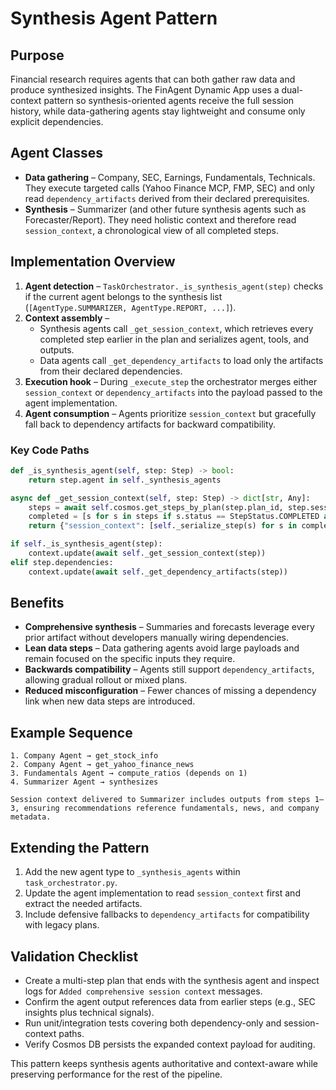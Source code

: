 # Synthesis Agent Pattern

## Purpose

Financial research requires agents that can both gather raw data and produce synthesized insights. The FinAgent Dynamic App uses a dual-context pattern so synthesis-oriented agents receive the full session history, while data-gathering agents stay lightweight and consume only explicit dependencies.

## Agent Classes

- **Data gathering** – Company, SEC, Earnings, Fundamentals, Technicals. They execute targeted calls (Yahoo Finance MCP, FMP, SEC) and only read `dependency_artifacts` derived from their declared prerequisites.
- **Synthesis** – Summarizer (and other future synthesis agents such as Forecaster/Report). They need holistic context and therefore read `session_context`, a chronological view of all completed steps.

## Implementation Overview

1. **Agent detection** – `TaskOrchestrator._is_synthesis_agent(step)` checks if the current agent belongs to the synthesis list (`[AgentType.SUMMARIZER, AgentType.REPORT, ...]`).
2. **Context assembly** –
   - Synthesis agents call `_get_session_context`, which retrieves every completed step earlier in the plan and serializes agent, tools, and outputs.
   - Data agents call `_get_dependency_artifacts` to load only the artifacts from their declared dependencies.
3. **Execution hook** – During `_execute_step` the orchestrator merges either `session_context` or `dependency_artifacts` into the payload passed to the agent implementation.
4. **Agent consumption** – Agents prioritize `session_context` but gracefully fall back to dependency artifacts for backward compatibility.

### Key Code Paths

```python
def _is_synthesis_agent(self, step: Step) -> bool:
    return step.agent in self._synthesis_agents

async def _get_session_context(self, step: Step) -> dict[str, Any]:
    steps = await self.cosmos.get_steps_by_plan(step.plan_id, step.session_id)
    completed = [s for s in steps if s.status == StepStatus.COMPLETED and s.order < step.order]
    return {"session_context": [self._serialize_step(s) for s in completed]}
```

```python
if self._is_synthesis_agent(step):
    context.update(await self._get_session_context(step))
elif step.dependencies:
    context.update(await self._get_dependency_artifacts(step))
```

## Benefits

- **Comprehensive synthesis** – Summaries and forecasts leverage every prior artifact without developers manually wiring dependencies.
- **Lean data steps** – Data gathering agents avoid large payloads and remain focused on the specific inputs they require.
- **Backwards compatibility** – Agents still support `dependency_artifacts`, allowing gradual rollout or mixed plans.
- **Reduced misconfiguration** – Fewer chances of missing a dependency link when new data steps are introduced.

## Example Sequence

```
1. Company Agent → get_stock_info
2. Company Agent → get_yahoo_finance_news
3. Fundamentals Agent → compute_ratios (depends on 1)
4. Summarizer Agent → synthesizes 

Session context delivered to Summarizer includes outputs from steps 1–3, ensuring recommendations reference fundamentals, news, and company metadata.
```

## Extending the Pattern

1. Add the new agent type to `_synthesis_agents` within `task_orchestrator.py`.
2. Update the agent implementation to read `session_context` first and extract the needed artifacts.
3. Include defensive fallbacks to `dependency_artifacts` for compatibility with legacy plans.

## Validation Checklist

- Create a multi-step plan that ends with the synthesis agent and inspect logs for `Added comprehensive session context` messages.
- Confirm the agent output references data from earlier steps (e.g., SEC insights plus technical signals).
- Run unit/integration tests covering both dependency-only and session-context paths.
- Verify Cosmos DB persists the expanded context payload for auditing.

This pattern keeps synthesis agents authoritative and context-aware while preserving performance for the rest of the pipeline.
